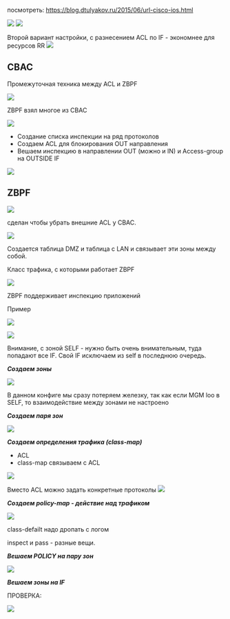 посмотреть: https://blog.dtulyakov.ru/2015/06/url-cisco-ios.html

![](pictures/01.jpg)
![](pictures/02.jpg)

Второй вариант настройки, с разнесением ACL по IF - экономнее для ресурсов RR
![](pictures/04.jpg)

## CBAC ##
Промежуточная техника между ACL и ZBPF

![](pictures/05.jpg)

ZBPF взял многое из CBAC

![](pictures/06.jpg)

- Создание списка инспекции на ряд протоколов
- Создаем ACL для блокирования OUT направления
- Вешаем инспекцию в направлении OUT (можно и IN) и Access-group  на OUTSIDE IF

![](pictures/07.jpg)

## ZBPF ##
![](pictures/08.jpg)

сделан чтобы убрать внешние ACL у CBAC.

![](pictures/09.jpg)


Создается таблица DMZ и таблица с LAN и связывает эти зоны между собой.

Класс трафика, с которыми работает ZBPF

![](pictures/10.jpg)

ZBPF поддерживает инспекцию приложений

Пример

![](pictures/11.jpg)

![](pictures/12.jpg)

Внимание, с зоной SELF - нужно быть очень внимательным, туда попадают все IF. Свой IF исключаем из self в последнюю очередь.

___Создаем зоны___

![](pictures/13.jpg)

В данном конфиге мы сразу потеряем железку, так как если MGM loo в SELF, то взаимодействие между зонами не настроено


___Создаем паря зон___

![](pictures/14.jpg)

___Создаем определения трафика (class-map)___ 
- ACL
- class-map связываем с ACL

![](pictures/15.jpg)

Вместо ACL можно задать конкретные протоколы
![](pictures/16.jpg)

___Cоздаем policy-map - действие над трафиком___

![](pictures/17.jpg)

class-defailt надо дропать с логом

inspect и pass - разные вещи.

___Вешаем POLICY на пару зон___

![](pictures/18.jpg)


___Вешаем зоны на IF___

ПРОВЕРКА:

![](pictures/19.jpg)
